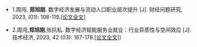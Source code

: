 
- 1.周闯, <strong><strong>郑旭刚</strong></strong>. 数字经济发展与流动人口职业层次提升 [J]. 财经问题研究, 2023, (01): 108-119.[[论文全文]]( <link href="https://static/assets/paper/数字经济发展与流动人口职业层次提升.pdf" />)

- 2.周闯,<strong><strong>郑旭刚</strong></strong>,张抗私. 数字经济赋能服务业就业：行业异质性与空间效应 [J]. 技术经济, 2023, 42 (03): 167-178.[[论文全文]](https://github.com/GeniusXugang/XugangZheng.github.io/static/paper/数字经济赋能服务业就业：行业异质性与空间效应.pdf))
